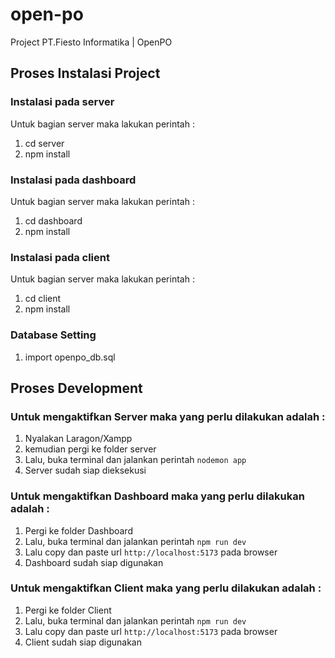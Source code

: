 # open-po
Project PT.Fiesto Informatika | OpenPO


## Proses Instalasi Project
### Instalasi pada server
Untuk bagian server maka lakukan perintah :
1. cd server
2. npm install

### Instalasi pada dashboard
Untuk bagian server maka lakukan perintah :
1. cd dashboard
2. npm install

### Instalasi pada client
Untuk bagian server maka lakukan perintah :
1. cd client
2. npm install

### Database Setting
1. import openpo_db.sql

## Proses Development
### Untuk mengaktifkan Server maka yang perlu dilakukan adalah :
1. Nyalakan Laragon/Xampp
2. kemudian pergi ke folder server
3. Lalu, buka terminal dan jalankan perintah `nodemon app`
4. Server sudah siap dieksekusi

### Untuk mengaktifkan Dashboard maka yang perlu dilakukan adalah :
1. Pergi ke folder Dashboard
2. Lalu, buka terminal dan jalankan perintah `npm run dev`
3. Lalu copy dan paste url `http://localhost:5173` pada browser
4. Dashboard sudah siap digunakan

### Untuk mengaktifkan Client maka yang perlu dilakukan adalah :
1. Pergi ke folder Client
2. Lalu, buka terminal dan jalankan perintah `npm run dev`
3. Lalu copy dan paste url `http://localhost:5173` pada browser
4. Client sudah siap digunakan








